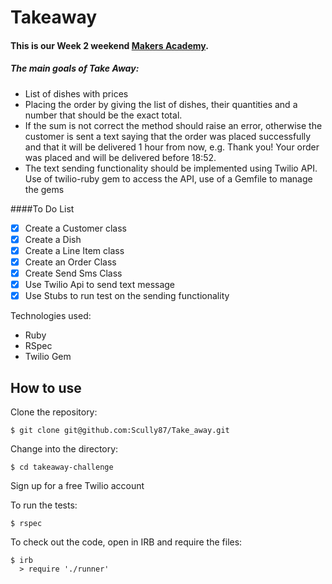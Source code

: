 Takeaway
==================

#### This is our Week 2 weekend [Makers Academy](https://www.makersacademy.com).

##### The main goals of Take Away:

- List of dishes with prices
- Placing the order by giving the list of dishes, their quantities and a number that should be the exact total.
- If the sum is not correct the method should raise an error, otherwise the customer is sent a text saying that the
  order was placed successfully and that it will be delivered 1 hour from now, e.g. Thank you! Your order was placed
  and will be delivered before 18:52.
- The text sending functionality should be implemented using Twilio API.
  Use of twilio-ruby gem to access the API, use of a Gemfile to manage the gems

####To Do List
- [x] Create a Customer class
- [x] Create a Dish
- [x] Create a Line Item class
- [x] Create an Order Class
- [x] Create Send Sms Class
- [x] Use Twilio Api to send text message
- [x] Use Stubs to run test on the sending functionality

Technologies used:
- Ruby
- RSpec
- Twilio Gem

How to use
----------
Clone the repository:
```shell
$ git clone git@github.com:Scully87/Take_away.git
```

Change into the directory:
```shell
$ cd takeaway-challenge
```

Sign up for a free Twilio account

To run the tests:
```shell
$ rspec
```

To check out the code, open in IRB and require the files:
```shell
$ irb
  > require './runner'
```
